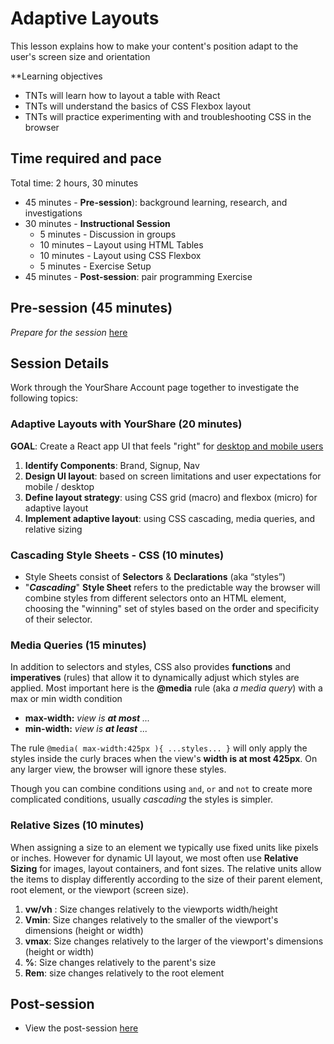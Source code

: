 # Adaptive Layouts

This lesson explains how to make your content's position adapt to the user's screen size and orientation

**Learning objectives

* TNTs will learn how to layout a table with React
* TNTs will understand the basics of CSS Flexbox layout
* TNTs will practice experimenting with and troubleshooting CSS in the browser

## Time required and pace

Total time: 2 hours, 30 minutes

- 45 minutes - **Pre-session**): background learning, research, and investigations
- 30 minutes - **Instructional Session**
  - 5 minutes - Discussion in groups
  - 10 minutes –  Layout using HTML Tables
  - 10 minutes - Layout using CSS Flexbox
  - 5 minutes - Exercise Setup
- 45 minutes - **Post-session**: pair programming Exercise

## Pre-session (45 minutes)

*Prepare for the session* [here](../../../wiki/[ENG2.2]View-component-layout)

## Session Details

Work through the YourShare Account page together to investigate the following topics:

### Adaptive Layouts with YourShare (20 minutes)

**GOAL**: Create a React app UI that feels "right" for [desktop and mobile users](./[ENG3.0]YourShar-layout.pdf)

1. **Identify Components**: Brand, Signup, Nav
2. **Design UI layout**: based on screen limitations and user expectations for mobile / desktop 
3. **Define layout strategy**: using CSS grid (macro) and flexbox (micro) for adaptive layout
4. **Implement adaptive layout**: using CSS cascading, media queries, and relative sizing

### Cascading Style Sheets - CSS (10 minutes)

- Style Sheets consist of **Selectors** & **Declarations** (aka “styles”)
- "***Cascading***" **Style Sheet** refers to the predictable way the browser will combine styles from different selectors onto an HTML element, choosing the "winning" set of styles based on the order and specificity of their selector. 

### Media Queries (15 minutes)

In addition to selectors and styles, CSS also provides **functions** and **imperatives** (rules) that allow it to dynamically adjust which styles are applied. Most important here is the **@media** rule (aka *a media query*) with a max or min width condition

- **max-width:** *view is **at most** ...*
- **min-width:** *view is **at least** ...*

The rule  `@media( max-width:425px ){ ...styles... }` will only apply the styles inside the curly braces when the view's **width is at most 425px**. On any larger view, the browser will ignore these styles.

Though you can combine conditions using `and`, `or` and `not` to create more complicated conditions, usually *cascading* the styles is simpler.

### Relative Sizes (10 minutes)

When assigning a size to an element we typically use fixed units like pixels or inches. However for dynamic UI layout, we most often use **Relative Sizing** for images, layout containers, and font sizes. The relative units allow the items to display differently according to the size of their parent element, root element, or the viewport (screen size).

1. **vw/vh** : Size changes relatively to the viewports width/height
2. **Vmin**: Size changes relatively to the smaller of the viewport&#39;s dimensions (height or width)
3. **vmax**: Size changes relatively to the larger of the viewport's dimensions (height or width)
4. **%**: Size changes relatively to the parent's size
5. **Rem**: size changes relatively to the root element

## Post-session

- View the post-session [here](../../../wiki/[ENG3.0]-Adaptive-layouts)